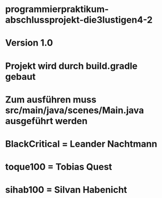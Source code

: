 # programmierpraktikum-abschlussprojekt-die3lustigen4-2
# Version 1.0
# Projekt wird durch build.gradle gebaut
# Zum ausführen muss src/main/java/scenes/Main.java ausgeführt werden
# BlackCritical = Leander Nachtmann
# toque100 = Tobias Quest
# sihab100 = Silvan Habenicht
